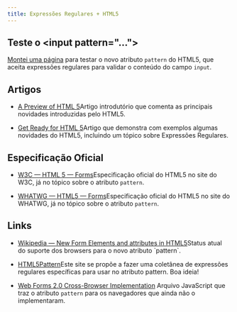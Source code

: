```yaml
---
title: Expressões Regulares + HTML5
---
```


## Teste o &lt;input pattern="…"&gt;

[Montei uma página](pattern.html) para testar o novo atributo `pattern` do HTML5, que aceita expressões regulares para validar o conteúdo do campo `input`.


## Artigos

* [A Preview of HTML 5](http://www.alistapart.com/articles/previewofhtml5)Artigo introdutório que comenta as principais novidades introduzidas pelo HTML5.

* [Get Ready for HTML 5](http://www.alistapart.com/articles/get-ready-for-html-5/)Artigo que demonstra com exemplos algumas novidades do HTML5, incluindo um tópico sobre Expressões Regulares.


## Especificação Oficial

* [W3C — HTML 5 — Forms](http://www.w3.org/TR/html5/common-input-element-attributes.html#the-pattern-attribute)Especificação oficial do HTML5 no site do W3C, já no tópico sobre o atributo `pattern`.

* [WHATWG — HTML5 — Forms](http://www.whatwg.org/specs/web-apps/current-work/multipage/common-input-element-attributes.html#the-pattern-attribute)Especificação oficial do HTML5 no site do WHATWG, já no tópico sobre o atributo `pattern`.


## Links

* [Wikipedia — New Form Elements and attributes in HTML5](http://en.wikipedia.org/wiki/Comparison_of_layout_engines_(HTML_5)#New_Form_Elements_and_attributes_in_HTML5)Status atual do suporte dos browsers para o novo atributo `pattern`.

* [HTML5Pattern](http://html5pattern.com/)Este site se propõe a fazer uma coletânea de expressões regulares específicas para usar no atributo pattern. Boa ideia!

* [Web Forms 2.0 Cross-Browser Implementation](https://github.com/westonruter/webforms2)
Arquivo JavaScript que traz o atributo `pattern` para os navegadores que ainda não o implementaram.
